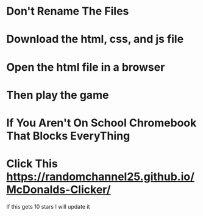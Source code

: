 # 
# Don't Rename The Files
# Download the html, css, and js file
# Open the html file in a browser
# Then play the game
# If You Aren't On School Chromebook That Blocks EveryThing
# Click This https://randomchannel25.github.io/McDonalds-Clicker/
If this gets 10 stars I will update it

